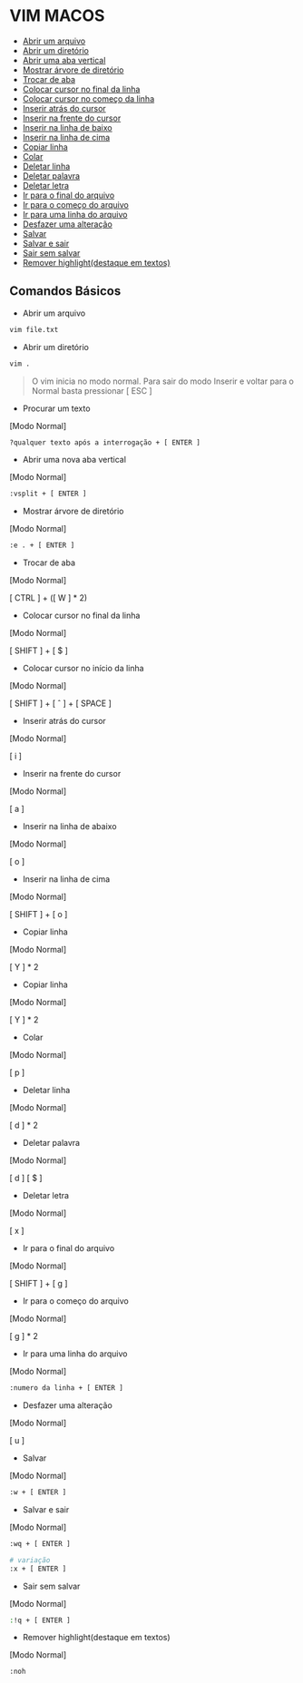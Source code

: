 # VIM MACOS

- <a href="#open-file">Abrir um arquivo</a>
- <a href="#open-dir">Abrir um diretório</a>
- <a href="#open-vtab">Abrir uma aba vertical</a>
- <a href="#show-tree-dir">Mostrar árvore de diretório</a>
- <a href="#switch-tab">Trocar de aba</a>
- <a href="#cursor-eol">Colocar cursor no final da linha</a>
- <a href="#cursor-bol">Colocar cursor no começo da linha</a>
- <a href="#insert-i">Inserir atrás do cursor</a>
- <a href="#insert-a">Inserir na frente do cursor</a>
- <a href="#insert-o">Inserir na linha de baixo</a>
- <a href="#insert-above-line">Inserir na linha de cima</a>
- <a href="#copy-line">Copiar linha</a>
- <a href="#paste">Colar</a>
- <a href="#delete-line">Deletar linha</a>
- <a href="#delete-word">Deletar palavra</a>
- <a href="#delete-letter">Deletar letra</a>
- <a href="#eof">Ir para o final do arquivo</a>
- <a href="#gg">Ir para o começo do arquivo</a>
- <a href="#go-line">Ir para uma linha do arquivo</a>
- <a href="#undo">Desfazer uma alteração</a>
- <a href="#save">Salvar</a>
- <a href="#save-exit">Salvar e sair</a>
- <a href="#exit">Sair sem salvar</a>
- <a href="#noh">Remover highlight(destaque em textos)</a>

## Comandos Básicos

- <span id="open-file"> Abrir um arquivo </span>

```bash
vim file.txt
```

- <span id="open-dir"> Abrir um diretório </span>

```bash
vim .
```

> O vim inicia no modo normal. Para sair do modo Inserir e voltar para o Normal basta pressionar [ ESC ]

- <span id="search-text"> Procurar um texto </span>

[Modo Normal]

```bash
?qualquer texto após a interrogação + [ ENTER ]
```

- <span id="open-vtab"> Abrir uma nova aba vertical </span>

[Modo Normal]

```bash
:vsplit + [ ENTER ]
```

- <span id="show-tree-dir"> Mostrar árvore de diretório </span>

[Modo Normal]

```bash
:e . + [ ENTER ]
```

- <span id="switch-tab"> Trocar de aba </span>

[Modo Normal]

[ CTRL ] + ([ W ] * 2)

- <span id="cursor-eol"> Colocar cursor no final da linha </span>

[Modo Normal]

[ SHIFT ] + [ $ ]

- <span id="cursor-bol"> Colocar cursor no início da linha </span>

[Modo Normal]

[ SHIFT ] + [ ˆ ] + [ SPACE ]

- <span id="insert-i"> Inserir atrás do cursor </span>

[Modo Normal]

[ i ]

- <span id="insert-a"> Inserir na frente do cursor </span>

[Modo Normal]

[ a ]

- <span id="insert-o"> Inserir na linha de abaixo </span>

[Modo Normal]

[ o ]


- <span id="insert-above-line"> Inserir na linha de cima </span>

[Modo Normal]

[ SHIFT ] + [ o ]

- <span id="copy-line"> Copiar linha </span>

[Modo Normal]

[ Y ] * 2

- <span id="copy-line"> Copiar linha </span>

[Modo Normal]

[ Y ] * 2


- <span id="paste"> Colar </span>

[Modo Normal]

[ p ]

- <span id="delete-line"> Deletar linha </span>

[Modo Normal]

[ d ] * 2

- <span id="delete-word"> Deletar palavra </span>

[Modo Normal]

[ d ] [ $ ]

- <span id="delete-letter"> Deletar letra </span>

[Modo Normal]

[ x ]

- <span id="eof"> Ir para o final do arquivo </span>

[Modo Normal]

[ SHIFT ] + [ g ]

- <span id="gg"> Ir para o começo do arquivo </span>

[Modo Normal]

[ g ] * 2

- <span id="go-line"> Ir para uma linha do arquivo </span>

[Modo Normal]

```bash
:numero da linha + [ ENTER ]
```

- <span id="undo"> Desfazer uma alteração </span>

[Modo Normal]

[ u ]

- <span id="save"> Salvar </span>

[Modo Normal]

```bash
:w + [ ENTER ]
```

- <span id="save-exit"> Salvar e sair</span>

[Modo Normal]

```bash
:wq + [ ENTER ]

# variação
:x + [ ENTER ]
```

- <span id="exit"> Sair sem salvar</span>

[Modo Normal]

```bash
:!q + [ ENTER ]
```

- <span id="noh"> Remover highlight(destaque em textos)</span>

[Modo Normal]

```bash
:noh
```
